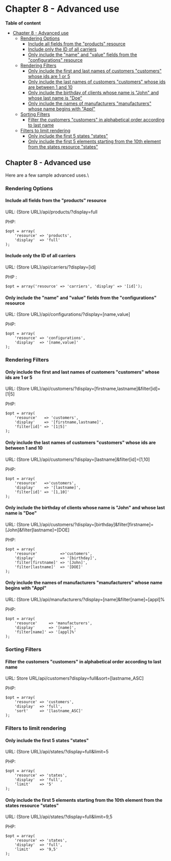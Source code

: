 # Chapter 8 - Advanced use

**Table of content**

* [Chapter 8 - Advanced use](chapter-8-advanced-use.md#Chapter8-Advanceduse-Chapter8-Advanceduse)
  * [Rendering Options](chapter-8-advanced-use.md#Chapter8-Advanceduse-RenderingOptions)
    * [Include all fields from the "products" resource](chapter-8-advanced-use.md#include-all-fields-from-the-products-resource)
    * [Include only the ID of all carriers](chapter-8-advanced-use.md#Chapter8-Advanceduse-IncludeonlytheIDofallcarriers)
    * [Only include the "name" and "value" fields from the "configurations" resource](chapter-8-advanced-use.md#only-include-the-name-and-value-fields-from-the-configurations-resource)
  * [Rendering Filters](chapter-8-advanced-use.md#rendering-filters)
    * [Only include the first and last names of customers "customers" whose ids are 1 or 5](chapter-8-advanced-use.md#only-include-the-first-and-last-names-of-customers-customers-whose-ids-are-1-or-5)
    * [Only include the last names of customers "customers" whose ids are between 1 and 10](chapter-8-advanced-use.md#only-include-the-last-names-of-customers-customers-whose-ids-are-between-1-and-10)
    * [Only include the birthday of clients whose name is "John" and whose last name is "Doe"](chapter-8-advanced-use.md#only-include-the-birthday-of-clients-whose-name-is-john-and-whose-last-name-is-doe)
    * [Only include the names of manufacturers "manufacturers" whose name begins with "Appl"](chapter-8-advanced-use.md#only-include-the-names-of-manufacturers-manufacturers-whose-name-begins-with-appl)
  * [Sorting Filters](chapter-8-advanced-use.md#sorting-filters)
    * [Filter the customers "customers" in alphabetical order according to last name](chapter-8-advanced-use.md#filter-the-customers-customers-in-alphabetical-order-according-to-last-name)
  * [Filters to limit rendering](chapter-8-advanced-use.md#filters-to-limit-rendering)
    * [Only include the first 5 states "states"](chapter-8-advanced-use.md#only-include-the-first-5-states-states)
    * [Only include the first 5 elements starting from the 10th element from the states resource "states"](chapter-8-advanced-use.md#only-include-the-first-5-elements-starting-from-the-10th-element-from-the-states-resource-states)

## Chapter 8 - Advanced use <a href="#chapter8-advanceduse-chapter8-advanceduse" id="chapter8-advanceduse-chapter8-advanceduse"></a>

Here are a few sample advanced uses.\


### Rendering Options <a href="#chapter8-advanceduse-renderingoptions" id="chapter8-advanceduse-renderingoptions"></a>

#### Include all fields from the "products" resource

URL: (Store URL)/api/products/?display=full

PHP:

```
$opt = array(
	'resource' => 'products', 
	'display'  => 'full'
);
```

#### Include only the ID of all carriers <a href="#chapter8-advanceduse-includeonlytheidofallcarriers" id="chapter8-advanceduse-includeonlytheidofallcarriers"></a>

URL: (Store URL)/api/carriers/?display=\[id]

PHP :

```
$opt = array('resource' => 'carriers', 'display' => '[id]');
```

#### Only include the "name" and "value" fields from the "configurations" resource

URL: (Store URL)/api/configurations/?display=\[name,value]

PHP:

```
$opt = array(
	'resource' => 'configurations', 
	'display'  => '[name,value]'
);
```

### Rendering Filters

#### Only include the first and last names of customers "customers" whose ids are 1 or 5

URL: (Store URL)/api/customers/?display=\[firstname,lastname]\&filter\[id]=\[1|5]

PHP:

```
$opt = array(
	'resource'   => 'customers', 
	'display'    => '[firstname,lastname]', 
	'filter[id]' => '[1|5]'
);
```

#### Only include the last names of customers "customers" whose ids are between 1 and 10

URL: (Store URL)/api/customers/?display=\[lastname]\&filter\[id]=\[1,10]

PHP:

```
$opt = array(
	'resource'   =>'customers', 
	'display'    => '[lastname]', 
	'filter[id]' => '[1,10]'
);
```

#### Only include the birthday of clients whose name is "John" and whose last name is "Doe"

URL: (Store URL)/api/customers/?display=\[birthday]\&filter\[firstname]=\[John]\&filter\[lastname]=\[DOE]

PHP:

```
$opt = array(
	'resource'          =>'customers', 
	'display'           => '[birthday]', 
	'filter[firstname]' => '[John]', 
	'filter[lastname]'  => '[DOE]'
);
```

#### Only include the names of manufacturers "manufacturers" whose name begins with "Appl"

URL: (Store URL)/api/manufacturers/?display=\[name]\&filter\[name]=\[appl]%

PHP:

```
$opt = array(
	'resource'     => 'manufacturers', 
	'display'      => '[name]', 
	'filter[name]' => '[appl]%'
);
```

### Sorting Filters

#### Filter the customers "customers" in alphabetical order according to last name

URL: Store URL/api/customers?display=full\&sort=\[lastname\_ASC]

PHP:

```
$opt = array(
	'resource' => 'customers', 
	'display'  => 'full', 
	'sort'     => '[lastname_ASC]'
);
```

### Filters to limit rendering

#### Only include the first 5 states "states"

URL: (Store URL)/api/states/?display=full\&limit=5

PHP:

```
$opt = array(
	'resource' => 'states', 
	'display'  => 'full', 
	'limit'    => '5'
);
```

#### Only include the first 5 elements starting from the 10th element from the states resource "states"

URL: (Store URL)/api/states/?display=full\&limit=9,5

PHP:

```
$opt = array(
	'resource' => 'states', 
	'display'  => 'full', 
	'limit'    => '9,5'
);
```
